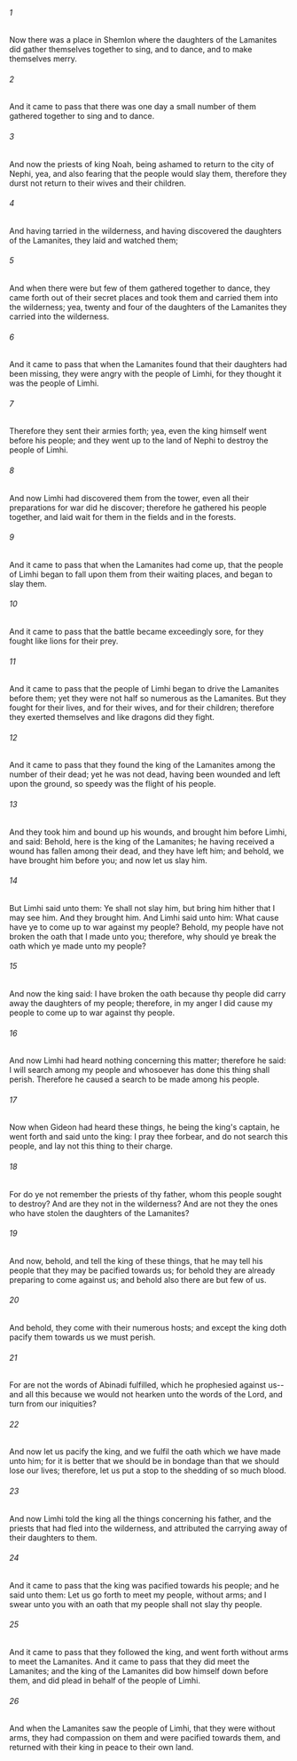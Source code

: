 ###### 1
Now there was a place in Shemlon where the daughters of the Lamanites did gather themselves together to sing, and to dance, and to make themselves merry.

###### 2
And it came to pass that there was one day a small number of them gathered together to sing and to dance.

###### 3
And now the priests of king Noah, being ashamed to return to the city of Nephi, yea, and also fearing that the people would slay them, therefore they durst not return to their wives and their children.

###### 4
And having tarried in the wilderness, and having discovered the daughters of the Lamanites, they laid and watched them;

###### 5
And when there were but few of them gathered together to dance, they came forth out of their secret places and took them and carried them into the wilderness; yea, twenty and four of the daughters of the Lamanites they carried into the wilderness.

###### 6
And it came to pass that when the Lamanites found that their daughters had been missing, they were angry with the people of Limhi, for they thought it was the people of Limhi.

###### 7
Therefore they sent their armies forth; yea, even the king himself went before his people; and they went up to the land of Nephi to destroy the people of Limhi.

###### 8
And now Limhi had discovered them from the tower, even all their preparations for war did he discover; therefore he gathered his people together, and laid wait for them in the fields and in the forests.

###### 9
And it came to pass that when the Lamanites had come up, that the people of Limhi began to fall upon them from their waiting places, and began to slay them.

###### 10
And it came to pass that the battle became exceedingly sore, for they fought like lions for their prey.

###### 11
And it came to pass that the people of Limhi began to drive the Lamanites before them; yet they were not half so numerous as the Lamanites. But they fought for their lives, and for their wives, and for their children; therefore they exerted themselves and like dragons did they fight.

###### 12
And it came to pass that they found the king of the Lamanites among the number of their dead; yet he was not dead, having been wounded and left upon the ground, so speedy was the flight of his people.

###### 13
And they took him and bound up his wounds, and brought him before Limhi, and said: Behold, here is the king of the Lamanites; he having received a wound has fallen among their dead, and they have left him; and behold, we have brought him before you; and now let us slay him.

###### 14
But Limhi said unto them: Ye shall not slay him, but bring him hither that I may see him. And they brought him. And Limhi said unto him: What cause have ye to come up to war against my people? Behold, my people have not broken the oath that I made unto you; therefore, why should ye break the oath which ye made unto my people?

###### 15
And now the king said: I have broken the oath because thy people did carry away the daughters of my people; therefore, in my anger I did cause my people to come up to war against thy people.

###### 16
And now Limhi had heard nothing concerning this matter; therefore he said: I will search among my people and whosoever has done this thing shall perish. Therefore he caused a search to be made among his people.

###### 17
Now when Gideon had heard these things, he being the king's captain, he went forth and said unto the king: I pray thee forbear, and do not search this people, and lay not this thing to their charge.

###### 18
For do ye not remember the priests of thy father, whom this people sought to destroy? And are they not in the wilderness? And are not they the ones who have stolen the daughters of the Lamanites?

###### 19
And now, behold, and tell the king of these things, that he may tell his people that they may be pacified towards us; for behold they are already preparing to come against us; and behold also there are but few of us.

###### 20
And behold, they come with their numerous hosts; and except the king doth pacify them towards us we must perish.

###### 21
For are not the words of Abinadi fulfilled, which he prophesied against us--and all this because we would not hearken unto the words of the Lord, and turn from our iniquities?

###### 22
And now let us pacify the king, and we fulfil the oath which we have made unto him; for it is better that we should be in bondage than that we should lose our lives; therefore, let us put a stop to the shedding of so much blood.

###### 23
And now Limhi told the king all the things concerning his father, and the priests that had fled into the wilderness, and attributed the carrying away of their daughters to them.

###### 24
And it came to pass that the king was pacified towards his people; and he said unto them: Let us go forth to meet my people, without arms; and I swear unto you with an oath that my people shall not slay thy people.

###### 25
And it came to pass that they followed the king, and went forth without arms to meet the Lamanites. And it came to pass that they did meet the Lamanites; and the king of the Lamanites did bow himself down before them, and did plead in behalf of the people of Limhi.

###### 26
And when the Lamanites saw the people of Limhi, that they were without arms, they had compassion on them and were pacified towards them, and returned with their king in peace to their own land.

